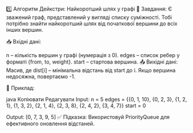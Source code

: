 1️⃣ Алгоритм Дейкстри: Найкоротший шлях у графі
📌 Завдання:
Є зважений граф, представлений у вигляді списку суміжності.
Тобі потрібно знайти найкоротший шлях від початкової вершини до всіх інших вершин.

📥 Вхідні дані:

n – кількість вершин у графі (нумерація з 0).
edges – список ребер у форматі {from, to, weight}.
start – стартова вершина.
📤 Вихідні дані:
Масив, де dist[i] – мінімальна відстань від start до i. Якщо вершина недосяжна, повертаємо -1.

🔹 Приклад:

java
Копіювати
Редагувати
Input:
n = 5
edges = {{0, 1, 10}, {0, 2, 3}, {1, 2, 1}, {1, 3, 2}, {2, 1, 4}, {2, 3, 8}, {2, 4, 2}, {3, 4, 7}}
start = 0

Output:
[0, 7, 3, 9, 5]
✅ Підказка: Використовуй PriorityQueue для ефективного оновлення відстаней.